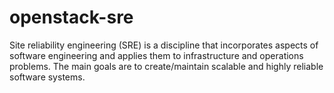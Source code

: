 # openstack-sre
Site reliability engineering (SRE) is a discipline that incorporates aspects of software engineering and applies them to infrastructure and operations problems. The main goals are to create/maintain scalable and highly reliable software systems.
